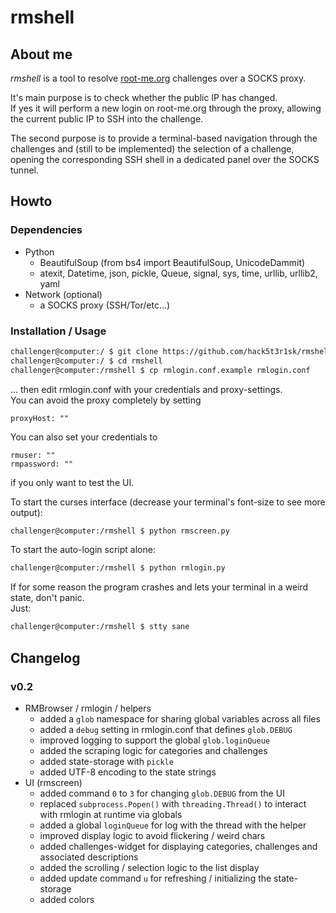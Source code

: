 # rmshell

## About me
*rmshell* is a tool to resolve [root-me.org](https://www.root-me.org/) challenges over a SOCKS proxy.  

It's main purpose is to check whether the public IP has changed.  
If yes it will perform a new login on root-me.org through the proxy, allowing the current public IP to SSH into the challenge.  

The second purpose is to provide a terminal-based navigation through the challenges
and (still to be implemented) the selection of a challenge, opening the corresponding 
SSH shell in a dedicated panel over the SOCKS tunnel.

## Howto

### Dependencies
* Python
  * BeautifulSoup (from bs4 import BeautifulSoup, UnicodeDammit)
  * atexit, Datetime, json, pickle, Queue, signal, sys, time, urllib, urllib2, yaml
* Network (optional)
  * a SOCKS proxy (SSH/Tor/etc...)

### Installation / Usage
```bash
challenger@computer:/ $ git clone https://github.com/hack5t3r1sk/rmshell.git
challenger@computer:/ $ cd rmshell
challenger@computer:/rmshell $ cp rmlogin.conf.example rmlogin.conf
```
... then edit rmlogin.conf with your credentials and proxy-settings.  
You can avoid the proxy completely by setting
```
proxyHost: ""
```

You can also set your credentials to
```
rmuser: ""
rmpassword: ""
```
if you only want to test the UI.

To start the curses interface (decrease your terminal's font-size to see more output):
```bash
challenger@computer:/rmshell $ python rmscreen.py
```

To start the auto-login script alone:
```bash
challenger@computer:/rmshell $ python rmlogin.py
```

If for some reason the program crashes and lets your terminal in a weird state, don't panic.  
Just:
```bash
challenger@computer:/rmshell $ stty sane
```


## Changelog
### v0.2 
* RMBrowser / rmlogin / helpers
  - added a `glob` namespace for sharing global variables across all files
  - added a `debug` setting in rmlogin.conf that defines `glob.DEBUG`
  - improved logging to support the global `glob.loginQueue`
  - added the scraping logic for categories and challenges
  - added state-storage with `pickle`
  - added UTF-8 encoding to the state strings
* UI (rmscreen)
  - added command `0` to `3` for changing `glob.DEBUG` from the UI
  - replaced `subprocess.Popen()` with `threading.Thread()` to interact with rmlogin at runtime via globals
  - added a global `loginQueue` for log with the thread with the helper
  - improved display logic to avoid flickering / weird chars
  - added challenges-widget for displaying categories, challenges and associated descriptions
  - added the scrolling / selection logic to the list display 
  - added update command `u` for refreshing / initializing the state-storage
  - added colors
